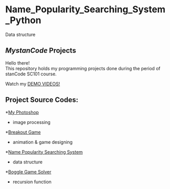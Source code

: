 # Name_Popularity_Searching_System_Python
Data structure

## *MystanCode* Projects
Hello there!\
This repository holds my programming projects done during the period of stanCode SC101 course.

Watch my [DEMO VIDEOS!](https://drive.google.com/drive/folders/1jqvdeKMXFZbKWbAqaXREqhxTX_Z7N5d1?usp=sharing)

## Project Source Codes:
*[My Photoshop](https://github.com/thebelleSabrina/MystanCodeProjects/tree/main/MystanCodeProjects/Photoshop)
* image processing

*[Breakout Game](https://github.com/thebelleSabrina/MystanCodeProjects/blob/main/MystanCodeProjects/Breakout_game/breakout.py)
* animation & game designing

*[Name Popularity Searching System](https://github.com/thebelleSabrina/MystanCodeProjects/blob/main/MystanCodeProjects/name_searching_system/babygraphics.py)
* data structure

*[Boggle Game Solver](https://github.com/thebelleSabrina/MystanCodeProjects/blob/main/MystanCodeProjects/boggle_game_solver/boggle.py)
* recursion function
